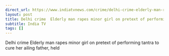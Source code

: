 ```yaml
---
direct_url: https://www.indiatvnews.com/crime/delhi-crime-elderly-man-rapes-minor-girl-on-pretext-of-performing-tantra-to-cure-her-ailing-father-arrested-2024-08-28-949243
layout: post
title: Delhi crime  Elderly man rapes minor girl on pretext of performing  tantra  to cure her ailing father, held
subtitle: India TV
tags: []
---
```


Delhi crime  Elderly man rapes minor girl on pretext of performing  tantra  to cure her ailing father, held
